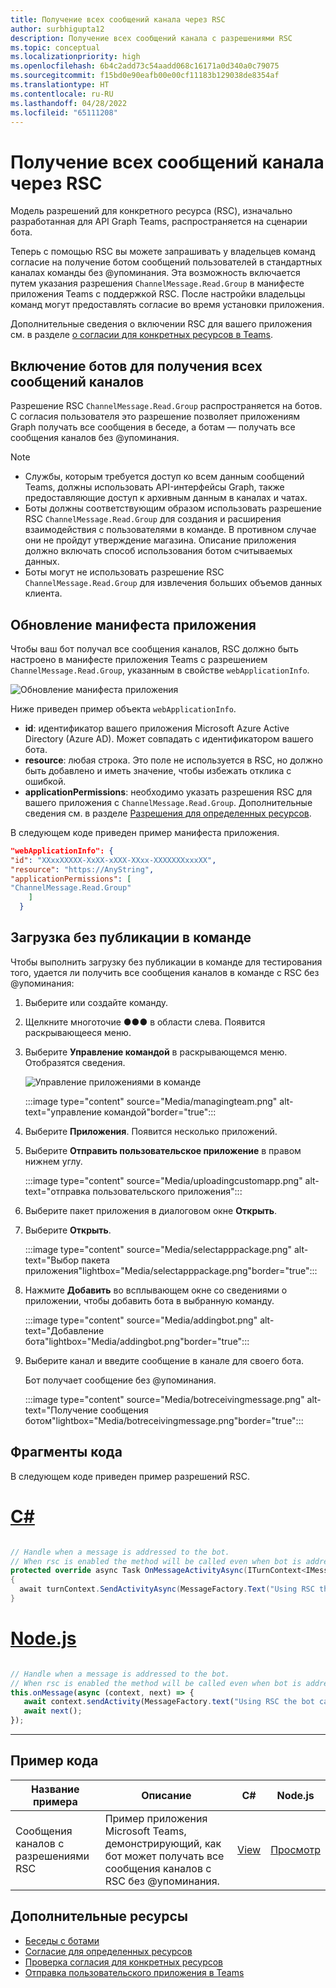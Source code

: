 ```yaml
---
title: Получение всех сообщений канала через RSC
author: surbhigupta12
description: Получение всех сообщений канала с разрешениями RSC
ms.topic: conceptual
ms.localizationpriority: high
ms.openlocfilehash: 6b4c2add73c54aadd068c16171a0d340a0c79075
ms.sourcegitcommit: f15bd0e90eafb00e00cf11183b129038de8354af
ms.translationtype: HT
ms.contentlocale: ru-RU
ms.lasthandoff: 04/28/2022
ms.locfileid: "65111208"
---
```

# <a name="receive-all-channel-messages-with-rsc"></a>Получение всех сообщений канала через RSC

Модель разрешений для конкретного ресурса (RSC), изначально разработанная для API Graph Teams, распространяется на сценарии бота.

Теперь с помощью RSC вы можете запрашивать у владельцев команд согласие на получение ботом сообщений пользователей в стандартных каналах команды без @упоминания. Эта возможность включается путем указания разрешения `ChannelMessage.Read.Group` в манифесте приложения Teams с поддержкой RSC. После настройки владельцы команд могут предоставлять согласие во время установки приложения.

Дополнительные сведения о включении RSC для вашего приложения см. в разделе [о согласии для конкретных ресурсов в Teams](/microsoftteams/platform/graph-api/rsc/resource-specific-consent#update-your-teams-app-manifest).

## <a name="enable-bots-to-receive-all-channel-messages"></a>Включение ботов для получения всех сообщений каналов

Разрешение RSC `ChannelMessage.Read.Group` распространяется на ботов. С согласия пользователя это разрешение позволяет приложениям Graph получать все сообщения в беседе, а ботам — получать все сообщения каналов без @упоминания.

> [!NOTE]
>
> * Службы, которым требуется доступ ко всем данным сообщений Teams, должны использовать API-интерфейсы Graph, также предоставляющие доступ к архивным данным в каналах и чатах.
> * Боты должны соответствующим образом использовать разрешение RSC `ChannelMessage.Read.Group` для создания и расширения взаимодействия с пользователями в команде. В противном случае они не пройдут утверждение магазина. Описание приложения должно включать способ использования ботом считываемых данных.
> * Боты могут не использовать разрешение RSC `ChannelMessage.Read.Group` для извлечения больших объемов данных клиента.

## <a name="update-app-manifest"></a>Обновление манифеста приложения

Чтобы ваш бот получал все сообщения каналов, RSC должно быть настроено в манифесте приложения Teams с разрешением `ChannelMessage.Read.Group`, указанным в свойстве `webApplicationInfo`.

![Обновление манифеста приложения](~/bots/how-to/conversations/Media/appmanifest.png)


Ниже приведен пример объекта `webApplicationInfo`.

* **id**: идентификатор вашего приложения Microsoft Azure Active Directory (Azure AD). Может совпадать с идентификатором вашего бота.
* **resource**: любая строка. Это поле не используется в RSC, но должно быть добавлено и иметь значение, чтобы избежать отклика с ошибкой.
* **applicationPermissions**: необходимо указать разрешения RSC для вашего приложения с `ChannelMessage.Read.Group`. Дополнительные сведения см. в разделе [Разрешения для определенных ресурсов](/microsoftteams/platform/graph-api/rsc/resource-specific-consent#resource-specific-permissions).

В следующем коде приведен пример манифеста приложения.

```json
"webApplicationInfo": {
"id": "XXxxXXXXX-XxXX-xXXX-XXxx-XXXXXXXxxxXX",
"resource": "https://AnyString",
"applicationPermissions": [
"ChannelMessage.Read.Group"
    ]
  }
```

## <a name="sideload-in-a-team"></a>Загрузка без публикации в команде

Чтобы выполнить загрузку без публикации в команде для тестирования того, удается ли получить все сообщения каналов в команде с RSC без @упоминания:

1. Выберите или создайте команду.
1. Щелкните многоточие &#x25CF;&#x25CF;&#x25CF; в области слева. Появится раскрывающееся меню.
1. Выберите **Управление командой** в раскрывающемся меню. Отобразятся сведения.

   ![Управление приложениями в команде](~/bots/how-to/conversations/Media/managingteam.png)

      :::image type="content" source="Media/managingteam.png" alt-text="управление командой"border="true":::

1. Выберите **Приложения**. Появится несколько приложений.
1. Выберите **Отправить пользовательское приложение** в правом нижнем углу.

      :::image type="content" source="Media/uploadingcustomapp.png" alt-text="отправка пользовательского приложения":::
  
1. Выберите пакет приложения в диалоговом окне **Открыть**.
1. Выберите **Открыть**.

      :::image type="content" source="Media/selectapppackage.png" alt-text="Выбор пакета приложения"lightbox="Media/selectapppackage.png"border="true":::

1. Нажмите **Добавить** во всплывающем окне со сведениями о приложении, чтобы добавить бота в выбранную команду.

      :::image type="content" source="Media/addingbot.png" alt-text="Добавление бота"lightbox="Media/addingbot.png"border="true":::

1. Выберите канал и введите сообщение в канале для своего бота.

    Бот получает сообщение без @упоминания.

      :::image type="content" source="Media/botreceivingmessage.png" alt-text="Получение сообщения ботом"lightbox="Media/botreceivingmessage.png"border="true":::

## <a name="code-snippets"></a>Фрагменты кода

В следующем коде приведен пример разрешений RSC.

# <a name="c"></a>[C#](#tab/dotnet)

```csharp

// Handle when a message is addressed to the bot. 
// When rsc is enabled the method will be called even when bot is addressed without being @mentioned
protected override async Task OnMessageActivityAsync(ITurnContext<IMessageActivity> turnContext, CancellationToken cancellationToken)
{
  await turnContext.SendActivityAsync(MessageFactory.Text("Using RSC the bot can recieve messages across channels in team without being @mentioned."));
}
```

# <a name="nodejs"></a>[Node.js](#tab/nodejs)

```javascript

// Handle when a message is addressed to the bot. 
// When rsc is enabled the method will be called even when bot is addressed without being @mentioned
this.onMessage(async (context, next) => {
   await context.sendActivity(MessageFactory.text("Using RSC the bot can recieve messages across channles in team without being @mentioned."))
   await next();
});
```

---

## <a name="code-sample"></a>Пример кода

| Название примера | Описание | C# |Node.js|
|-------------|-------------|------|----|
|Сообщения каналов с разрешениями RSC| Пример приложения Microsoft Teams, демонстрирующий, как бот может получать все сообщения каналов с RSC без @упоминания.| [View](https://github.com/OfficeDev/Microsoft-Teams-Samples/tree/main/samples/bot-receive-channel-messages-withRSC/csharp) | [Просмотр](https://github.com/OfficeDev/Microsoft-Teams-Samples/tree/main/samples/bot-receive-channel-messages-withRSC/nodejs) |

## <a name="see-also"></a>Дополнительные ресурсы

* [Беседы с ботами](/microsoftteams/platform/bots/how-to/conversations/conversation-basics)
* [Согласие для определенных ресурсов](/microsoftteams/resource-specific-consent)
* [Проверка согласия для конкретных ресурсов](/microsoftteams/platform/graph-api/rsc/test-resource-specific-consent)
* [Отправка пользовательского приложения в Teams](~/concepts/deploy-and-publish/apps-upload.md)
